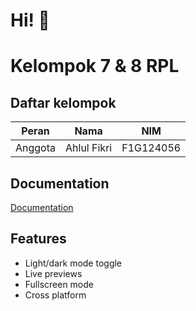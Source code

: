 # Hi! 👋

# Kelompok 7 & 8 RPL

## Daftar kelompok

| Peran   | Nama        | NIM       |
| ------- | ----------- | --------- |
| Anggota | Ahlul Fikri | F1G124056 |

## Documentation

[Documentation](https://github.com/zikrifikri21/kelompok8-ilkom24)

## Features

- Light/dark mode toggle
- Live previews
- Fullscreen mode
- Cross platform

